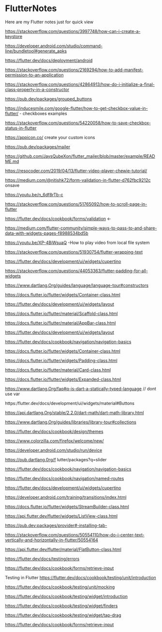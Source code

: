 # FlutterNotes

Here are my Flutter notes just for quick view

https://stackoverflow.com/questions/3997748/how-can-i-create-a-keystore

https://developer.android.com/studio/command-line/bundletool#generate_apks

https://flutter.dev/docs/deployment/android

https://stackoverflow.com/questions/2169294/how-to-add-manifest-permission-to-an-application

https://stackoverflow.com/questions/42864913/how-do-i-initialize-a-final-class-property-in-a-constructor

https://pub.dev/packages/grouped_buttons

https://inducesmile.com/google-flutter/how-to-get-checkbox-value-in-flutter/ - checkboxes examples

https://stackoverflow.com/questions/54220058/how-to-save-checkbox-status-in-flutter

https://appicon.co/  create your custom icons

https://pub.dev/packages/mailer

https://github.com/JaysQubeXon/flutter_mailer/blob/master/example/README.md

https://resocoder.com/2019/04/13/flutter-video-player-chewie-tutorial/

https://medium.com/@nitishk72/form-validation-in-flutter-d762fbc9212c  onsave

https://youtu.be/n_6df8rTb-c  

https://stackoverflow.com/questions/51765092/how-to-scroll-page-in-flutter

https://flutter.dev/docs/cookbook/forms/validation <-

https://medium.com/flutter-community/simple-ways-to-pass-to-and-share-data-with-widgets-pages-f8988534bd5b

https://youtu.be/XP-4BiWsuaQ -How to play video from local file system

https://stackoverflow.com/questions/51930754/flutter-wrapping-text

https://flutter.dev/docs/development/ui/widgets/cupertino

https://stackoverflow.com/questions/44053363/flutter-padding-for-all-widgets

https://www.dartlang.Org/guides/language/language-tour#constructors

https://docs.flutter.io/flutter/widgets/Container-class.html

https://flutter.dev/docs/development/ui/widgets/layout

https://docs.flutter.io/flutter/material/Scaffold-class.html

https://docs.flutter.io/flutter/material/AppBar-class.html

https://flutter.dev/docs/development/ui/widgets/layout

https://flutter.dev/docs/cookbook/navigation/navigation-basics

https://docs.flutter.io/flutter/widgets/Container-class.html

https://docs.flutter.io/flutter/widgets/Padding-class.html

https://docs.flutter.io/flutter/material/Card-class.html

https://docs.flutter.io/flutter/widgets/Expanded-class.html

https://www.dartlang.Org/faq#q-is-dart-a-statically-typed-language // dont use var

https:/flutter.dev/docs/development/ui/widgets/material#Buttons

https://api.dartlang.Org/stable/2.2.0/dart-math/dart-math-library.html

https://www.dartlang.Org/guides/libraries/library-tour#collections

https://flutter.dev/docs/cookbook/design/themes

https://www.colorzilla.com/firefox/welcome/new/

https://developer.android.com/studio/run/device

https://pub.dartlang.0rg/f lutter/packages?q=slider

https://flutter.dev/docs/cookbook/navigation/navigation-basics

https://flutter.dev/docs/cookbook/navigation/named-routes

https://flutter.dev/docs/development/ui/widgets/cupertino

https://developer.android.com/training/transitions/index.html

https://docs.flutter.io/flutter/widgets/StreamBuilder-class.html

https://api.flutter.dev/flutter/widgets/ListView-class.html

https://pub.dev:packages/provider#-installing-tab-

https://stackoverflow.com/questions/50554110/how-do-i-center-text-vertically-and-horizontally-in-flutter/50554164

https://api.flutter.dev/flutter/material/FlatButton-class.html

https://flutter.dev/docs/testing/errors

https://flutter.dev/docs/cookbook/forms/retrieve-input


Testing in Flutter
https://flutter.dev/docs/cookbook/testing/unit/introduction

https://flutter.dev/docs/cookbook/testing/unit/mocking

https://flutter.dev/docs/cookbook/testing/widget/introduction

https://flutter.dev/docs/cookbook/testing/widget/finders

https://flutter.dev/docs/cookbook/testing/widget/tap-drag

https://flutter.dev/docs/cookbook/forms/retrieve-input

